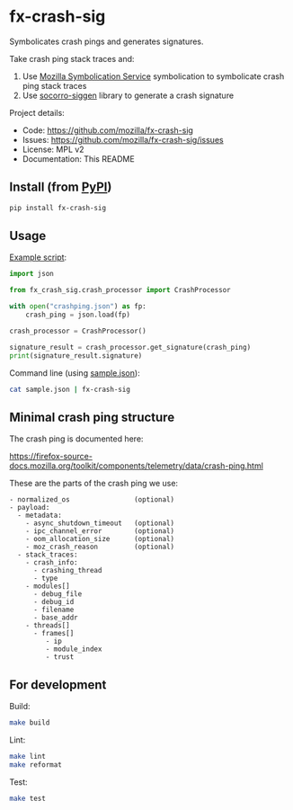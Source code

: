 # fx-crash-sig

Symbolicates crash pings and generates signatures.

Take crash ping stack traces and:

1. Use [Mozilla Symbolication Service](https://symbolication.services.mozilla.com)
   symbolication to symbolicate crash ping stack traces
2. Use [socorro-siggen](https://github.com/willkg/socorro-siggen) library to
   generate a crash signature


Project details:

* Code: https://github.com/mozilla/fx-crash-sig
* Issues: https://github.com/mozilla/fx-crash-sig/issues
* License: MPL v2
* Documentation: This README


## Install (from [PyPI](https://pypi.org/project/fx-crash-sig/))

```sh
pip install fx-crash-sig
```

## Usage

[Example script](/fx_crash_sig/example.py):

```py
import json

from fx_crash_sig.crash_processor import CrashProcessor

with open("crashping.json") as fp:
    crash_ping = json.load(fp)

crash_processor = CrashProcessor()

signature_result = crash_processor.get_signature(crash_ping)
print(signature_result.signature)
```

Command line (using [sample.json](/sample.json)):

```sh
cat sample.json | fx-crash-sig
```

## Minimal crash ping structure

The crash ping is documented here:

https://firefox-source-docs.mozilla.org/toolkit/components/telemetry/data/crash-ping.html

These are the parts of the crash ping we use:

```
- normalized_os                (optional)
- payload:
  - metadata:
    - async_shutdown_timeout   (optional)
    - ipc_channel_error        (optional)
    - oom_allocation_size      (optional)
    - moz_crash_reason         (optional)
  - stack_traces:
    - crash_info:
      - crashing_thread
      - type
    - modules[]
      - debug_file
      - debug_id
      - filename
      - base_addr
    - threads[]
      - frames[]
         - ip
         - module_index
         - trust
```


## For development

Build:

```sh
make build
```

Lint:

```sh
make lint
make reformat
```

Test:

```sh
make test
```
